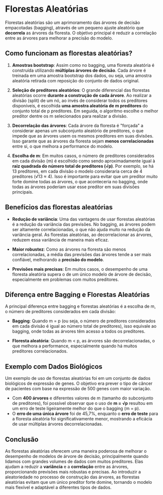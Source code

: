 # Florestas Aleatórias

Florestas aleatórias são um aprimoramento das árvores de decisão empacotadas (bagging), através de um pequeno ajuste aleatório que **decorrela** as árvores da floresta. O objetivo principal é reduzir a correlação entre as árvores para melhorar a precisão do modelo.

## Como funcionam as florestas aleatórias?

1. **Amostras bootstrap**: Assim como no bagging, uma floresta aleatória é construída utilizando **múltiplas árvores de decisão**. Cada árvore é treinada em uma amostra bootstrap dos dados, ou seja, uma amostra aleatória retirada com reposição do conjunto de dados original.

2. **Seleção de preditores aleatórios**: O grande diferencial das florestas aleatórias ocorre **durante a construção de cada árvore**. Ao realizar a divisão (split) de um nó, ao invés de considerar todos os preditores disponíveis, é escolhida **uma amostra aleatória de m preditores** do conjunto total de p preditores. Em seguida, o algoritmo escolhe o melhor preditor dentre os m selecionados para realizar a divisão.

3. **Decorrelação das árvores**: Cada árvore da floresta é "forçada" a considerar apenas um subconjunto aleatório de preditores, o que impede que as árvores usem os mesmos preditores em suas divisões. Isso garante que as árvores da floresta sejam **menos correlacionadas** entre si, o que melhora a performance do modelo.

4. **Escolha de m**: Em muitos casos, o número de preditores considerados em cada divisão (m) é escolhido como sendo aproximadamente igual à **raiz quadrada do número total de preditores (√p)**. Por exemplo, se há 13 preditores, em cada divisão o modelo consideraria cerca de 4 preditores (√13 ≈ 4). Isso é importante para evitar que um preditor muito forte domine todas as árvores, o que aconteceria no bagging, onde todas as árvores poderiam usar esse preditor em suas divisões principais.

## Benefícios das florestas aleatórias

- **Redução de variância**: Uma das vantagens de usar florestas aleatórias é a redução da variância das previsões. No bagging, as árvores podem ser altamente correlacionadas, o que não ajuda muito na redução da variância geral. As florestas aleatórias, ao decorrelacionar as árvores, reduzem essa variância de maneira mais eficaz.
  
- **Maior robustez**: Como as árvores na floresta são menos correlacionadas, a média das previsões das árvores tende a ser mais confiável, melhorando a **precisão do modelo**.

- **Previsões mais precisas**: Em muitos casos, o desempenho de uma floresta aleatória supera o de um único modelo de árvore de decisão, especialmente em problemas com muitos preditores.

## Diferença entre Bagging e Florestas Aleatórias

A principal diferença entre bagging e florestas aleatórias é a escolha de m, o número de preditores considerados em cada divisão:

- **Bagging**: Quando m = p (ou seja, o número de preditores considerados em cada divisão é igual ao número total de preditores), isso equivale ao bagging, onde todas as árvores têm acesso a todos os preditores.
  
- **Floresta aleatória**: Quando m < p, as árvores são decorrelacionadas, o que melhora a performance, especialmente quando há muitos preditores correlacionados.

## Exemplo com Dados Biológicos

Um exemplo de uso de florestas aleatórias foi em um conjunto de dados biológicos de expressão de genes. O objetivo era prever o tipo de câncer de pacientes com base na expressão de 500 genes com maior variação.

- Com **400 árvores** e diferentes valores de m (tamanho do subconjunto de preditores), foi possível observar que o uso de **m = √p** resultou em um erro de teste ligeiramente melhor do que o bagging (m = p).
- O **erro de uma única árvore** foi de 45,7%, enquanto o **erro de teste** para a floresta aleatória foi significativamente menor, mostrando a eficácia de usar múltiplas árvores decorrelacionadas.

## Conclusão

As florestas aleatórias oferecem uma maneira poderosa de melhorar o desempenho de modelos de árvore de decisão, principalmente quando lidamos com grandes volumes de dados com muitos preditores. Elas ajudam a reduzir a **variância** e a **correlação** entre as árvores, proporcionando previsões mais robustas e precisas. Ao introduzir a aleatoriedade no processo de construção das árvores, as florestas aleatórias evitam que um único preditor forte domine, tornando o modelo mais flexível e adaptável a diferentes tipos de dados.

